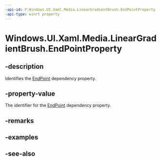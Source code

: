 ```yaml
---
-api-id: P:Windows.UI.Xaml.Media.LinearGradientBrush.EndPointProperty
-api-type: winrt property
---
```


<!-- Property syntax
public Windows.UI.Xaml.DependencyProperty EndPointProperty { get; }
-->

# Windows.UI.Xaml.Media.LinearGradientBrush.EndPointProperty

## -description
Identifies the [EndPoint](lineargradientbrush_endpoint.md) dependency property.



## -property-value
The identifier for the [EndPoint](lineargradientbrush_endpoint.md) dependency property.

## -remarks

## -examples

## -see-also
